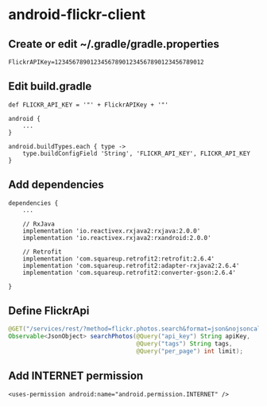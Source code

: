 # android-flickr-client

## Create or edit ~/.gradle/gradle.properties

    FlickrAPIKey=123456789012345678901234567890123456789012

## Edit build.gradle

    def FLICKR_API_KEY = '"' + FlickrAPIKey + '"'

    android {
        ...
    }
    
    android.buildTypes.each { type ->
        type.buildConfigField 'String', 'FLICKR_API_KEY', FLICKR_API_KEY
    }
    
## Add dependencies

    dependencies {
        ...

        // RxJava
        implementation 'io.reactivex.rxjava2:rxjava:2.0.0'
        implementation 'io.reactivex.rxjava2:rxandroid:2.0.0'

        // Retrofit
        implementation 'com.squareup.retrofit2:retrofit:2.6.4'
        implementation 'com.squareup.retrofit2:adapter-rxjava2:2.6.4'
        implementation 'com.squareup.retrofit2:converter-gson:2.6.4'

    }
## Define FlickrApi

```java
@GET("/services/rest/?method=flickr.photos.search&format=json&nojsoncallback=1")
Observable<JsonObject> searchPhotos(@Query("api_key") String apiKey,
                                    @Query("tags") String tags,
                                    @Query("per_page") int limit);
```

## Add INTERNET permission

    <uses-permission android:name="android.permission.INTERNET" />

